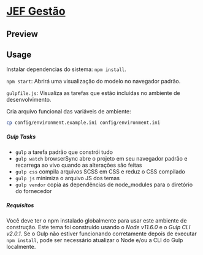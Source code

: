 # [JEF Gestão](https://github.com/JoaoPedroSH/JEF-Gestao)

## Preview


## Usage

Instalar dependencias do sistema: `npm install`.

`npm start`: Abrirá uma visualização do modelo no navegador padrão.

`gulpfile.js`: Visualiza as tarefas que estão incluídas no ambiente de desenvolvimento.

Cria arquivo funcional das variáveis de ambiente: 
````sh 
cp config/environment.example.ini config/environment.ini 
````

##### Gulp Tasks

* `gulp` a tarefa padrão que constrói tudo
* `gulp watch` browserSync abre o projeto em seu navegador padrão e recarrega ao vivo quando as alterações são feitas
* `gulp css` compila arquivos SCSS em CSS e reduz o CSS compilado
* `gulp js` minimiza o arquivo JS dos temas
* `gulp vendor` copia as dependências de node_modules para o diretório do fornecedor

##### Requisitos
Você deve ter o npm instalado globalmente para usar este ambiente de construção. Este tema foi construído usando o *Node v11.6.0* e o *Gulp CLI v2.0.1*. 
Se o Gulp não estiver funcionando corretamente depois de executar `npm install`, pode ser necessário atualizar o Node e/ou a CLI do Gulp localmente.